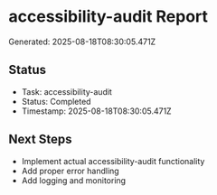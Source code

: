 # accessibility-audit Report

Generated: 2025-08-18T08:30:05.471Z

## Status
- Task: accessibility-audit
- Status: Completed
- Timestamp: 2025-08-18T08:30:05.471Z

## Next Steps
- Implement actual accessibility-audit functionality
- Add proper error handling
- Add logging and monitoring
